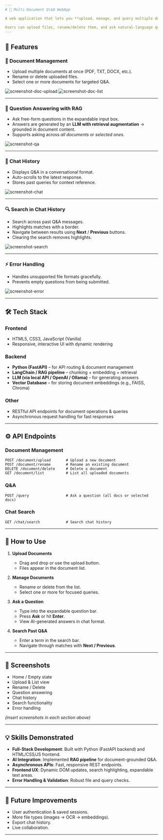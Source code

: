 ```yaml
---
# 📘 Multi-Document Q\&A WebApp

A web application that lets you **upload, manage, and query multiple documents** using a **Retrieval-Augmented Generation (RAG)** pipeline.

Users can upload files, rename/delete them, and ask natural-language questions to retrieve answers grounded in the document content.
---
```


## 🚀 Features

### 📂 Document Management

- Upload multiple documents at once (PDF, TXT, DOCX, etc.).
- Rename or delete uploaded files.
- Select one or more documents for targeted Q\&A.

![screenshot-doc-upload](screenshots/upload.png)
![screenshot-doc-list](screenshots/doc-list.png)

---

### 💬 Question Answering with RAG

- Ask free-form questions in the expandable input box.
- Answers are generated by an **LLM with retrieval augmentation** → grounded in document content.
- Supports asking across _all documents_ or _selected ones_.

![screenshot-qa](screenshots/qa.png)

---

### 📝 Chat History

- Displays Q\&A in a conversational format.
- Auto-scrolls to the latest response.
- Stores past queries for context reference.

![screenshot-chat](screenshots/chat.png)

---

### 🔍 Search in Chat History

- Search across past Q\&A messages.
- Highlights matches with a border.
- Navigate between results using **Next** / **Previous** buttons.
- Clearing the search removes highlights.

![screenshot-search](screenshots/search.png)

---

### ⚡ Error Handling

- Handles unsupported file formats gracefully.
- Prevents empty questions from being submitted.

![screenshot-error](screenshots/error.png)

---

## 🛠️ Tech Stack

### **Frontend**

- HTML5, CSS3, JavaScript (Vanilla)
- Responsive, interactive UI with dynamic rendering

### **Backend**

- **Python (FastAPI)** – for API routing & document management
- **LangChain / RAG pipeline** – chunking + embedding + retrieval
- **LLM (via local API / OpenAI / Ollama)** – for generating answers
- **Vector Database** – for storing document embeddings (e.g., FAISS, Chroma)

### **Other**

- RESTful API endpoints for document operations & queries
- Asynchronous request handling for fast responses

---

## ⚙️ API Endpoints

### Document Management

```http
POST /document/upload       # Upload a new document
POST /document/rename       # Rename an existing document
DELETE /document/delete     # Delete a document
GET /document/list          # List all uploaded documents
```

### Q\&A

```http
POST /query                 # Ask a question (all docs or selected docs)
```

### Chat Search

```http
GET /chat/search            # Search chat history
```

---

## 📖 How to Use

1. **Upload Documents**

   - Drag and drop or use the upload button.
   - Files appear in the document list.

2. **Manage Documents**

   - Rename or delete from the list.
   - Select one or more for focused queries.

3. **Ask a Question**

   - Type into the expandable question bar.
   - Press **Ask** or hit **Enter**.
   - View AI-generated answers in chat format.

4. **Search Past Q\&A**

   - Enter a term in the search bar.
   - Navigate through matches with **Next / Previous**.

---

## 📸 Screenshots

- Home / Empty state
- Upload & List view
- Rename / Delete
- Question answering
- Chat history
- Search functionality
- Error handling

_(insert screenshots in each section above)_

---

## 💡 Skills Demonstrated

- **Full-Stack Development**: Built with Python (FastAPI backend) and HTML/CSS/JS frontend.
- **AI Integration**: Implemented **RAG pipeline** for document-grounded Q\&A.
- **Asynchronous APIs**: Fast, responsive REST endpoints.
- **Frontend UX**: Dynamic DOM updates, search highlighting, expandable text areas.
- **Error Handling & Validation**: Robust file and query checks.

---

## 📌 Future Improvements

- User authentication & saved sessions.
- More file types (images → OCR → embeddings).
- Export chat history.
- Live collaboration.

---
